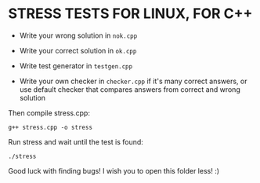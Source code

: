 # STRESS TESTS FOR LINUX, FOR C++

- Write your wrong solution in `nok.cpp`

- Write your correct solution in `ok.cpp`

- Write test generator in `testgen.cpp`

- Write your own checker in `checker.cpp` if it's many correct answers, or use default checker that compares answers from correct and wrong solution

Then compile stress.cpp:

`g++ stress.cpp -o stress`

Run stress and wait until the test is found:

`./stress`

Good luck with finding bugs! I wish you to open this folder less! :)